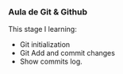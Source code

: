 ### Aula de Git & Github

This stage I learning:

- Git initialization
- Git Add and commit changes
- Show commits log.
